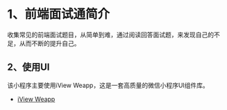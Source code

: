 # 1、前端面试通简介

收集常见的前端面试题目，从简单到难，通过阅读回答面试题，来发现自己的不足，从而不断的提升自己。

## 2、使用UI
该小程序主要使用iView Weapp，这是一套高质量的微信小程序UI组件库。
- [iView Weapp](https://github.com/TalkingData/iview-weapp#iview-weapp)


